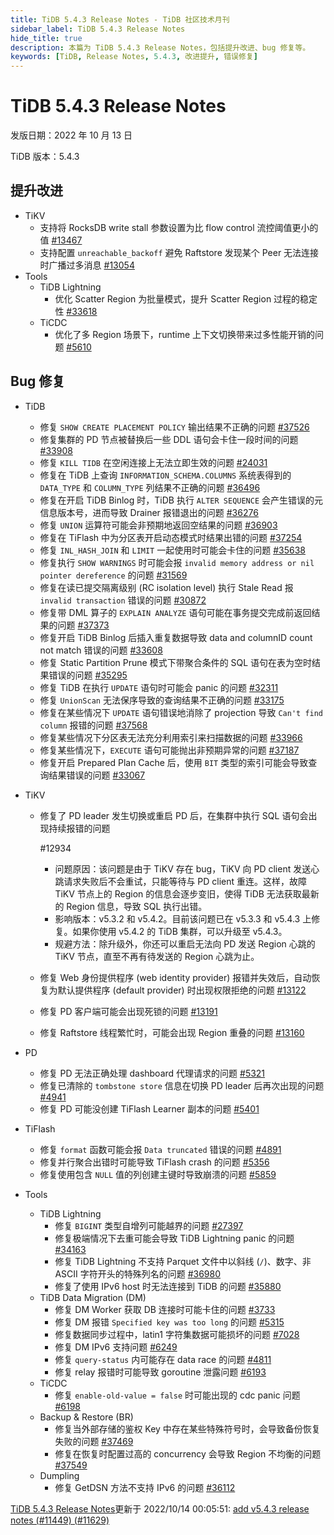 ```yaml
---
title: TiDB 5.4.3 Release Notes - TiDB 社区技术月刊
sidebar_label: TiDB 5.4.3 Release Notes
hide_title: true
description: 本篇为 TiDB 5.4.3 Release Notes，包括提升改进、bug 修复等。
keywords: [TiDB, Release Notes, 5.4.3, 改进提升, 错误修复]
---
```


# TiDB 5.4.3 Release Notes

发版日期：2022 年 10 月 13 日

TiDB 版本：5.4.3

## 提升改进

- TiKV
  - 支持将 RocksDB write stall 参数设置为比 flow control 流控阈值更小的值 [#13467](https://github.com/tikv/tikv/issues/13467)
  - 支持配置 `unreachable_backoff` 避免 Raftstore 发现某个 Peer 无法连接时广播过多消息 [#13054](https://github.com/tikv/tikv/issues/13054)
- Tools
  - TiDB Lightning
    - 优化 Scatter Region 为批量模式，提升 Scatter Region 过程的稳定性 [#33618](https://github.com/pingcap/tidb/issues/33618)
  - TiCDC
    - 优化了多 Region 场景下，runtime 上下文切换带来过多性能开销的问题 [#5610](https://github.com/pingcap/tiflow/issues/5610)

## Bug 修复

- TiDB

  - 修复 `SHOW CREATE PLACEMENT POLICY` 输出结果不正确的问题 [#37526](https://github.com/pingcap/tidb/issues/37526)
  - 修复集群的 PD 节点被替换后一些 DDL 语句会卡住一段时间的问题 [#33908](https://github.com/pingcap/tidb/issues/33908)
  - 修复 `KILL TIDB` 在空闲连接上无法立即生效的问题 [#24031](https://github.com/pingcap/tidb/issues/24031)
  - 修复在 TiDB 上查询 `INFORMATION_SCHEMA.COLUMNS` 系统表得到的 `DATA_TYPE` 和 `COLUMN_TYPE` 列结果不正确的问题 [#36496](https://github.com/pingcap/tidb/issues/36496)
  - 修复在开启 TiDB Binlog 时，TiDB 执行 `ALTER SEQUENCE` 会产生错误的元信息版本号，进而导致 Drainer 报错退出的问题 [#36276](https://github.com/pingcap/tidb/issues/36276)
  - 修复 `UNION` 运算符可能会非预期地返回空结果的问题 [#36903](https://github.com/pingcap/tidb/issues/36903)
  - 修复在 TiFlash 中为分区表开启动态模式时结果出错的问题 [#37254](https://github.com/pingcap/tidb/issues/37254)
  - 修复 `INL_HASH_JOIN` 和 `LIMIT` 一起使用时可能会卡住的问题 [#35638](https://github.com/pingcap/tidb/issues/35638)
  - 修复执行 `SHOW WARNINGS` 时可能会报 `invalid memory address or nil pointer dereference` 的问题 [#31569](https://github.com/pingcap/tidb/issues/31569)
  - 修复在读已提交隔离级别 (RC isolation level) 执行 Stale Read 报 `invalid transaction` 错误的问题 [#30872](https://github.com/pingcap/tidb/issues/30872)
  - 修复带 DML 算子的 `EXPLAIN ANALYZE` 语句可能在事务提交完成前返回结果的问题 [#37373](https://github.com/pingcap/tidb/issues/37373)
  - 修复开启 TiDB Binlog 后插入重复数据导致 data and columnID count not match 错误的问题 [#33608](https://github.com/pingcap/tidb/issues/33608)
  - 修复 Static Partition Prune 模式下带聚合条件的 SQL 语句在表为空时结果错误的问题 [#35295](https://github.com/pingcap/tidb/issues/35295)
  - 修复 TiDB 在执行 `UPDATE` 语句时可能会 panic 的问题 [#32311](https://github.com/pingcap/tidb/issues/32311)
  - 修复 `UnionScan` 无法保序导致的查询结果不正确的问题 [#33175](https://github.com/pingcap/tidb/issues/33175)
  - 修复在某些情况下 `UPDATE` 语句错误地消除了 projection 导致 `Can't find column` 报错的问题 [#37568](https://github.com/pingcap/tidb/issues/37568)
  - 修复某些情况下分区表无法充分利用索引来扫描数据的问题 [#33966](https://github.com/pingcap/tidb/issues/33966)
  - 修复某些情况下，`EXECUTE` 语句可能抛出非预期异常的问题 [#37187](https://github.com/pingcap/tidb/issues/37187)
  - 修复开启 Prepared Plan Cache 后，使用 `BIT` 类型的索引可能会导致查询结果错误的问题 [#33067](https://github.com/pingcap/tidb/issues/33067)

- TiKV

  - 修复了 PD leader 发生切换或重启 PD 后，在集群中执行 SQL 语句会出现持续报错的问题

     

    \#12934

    - 问题原因：该问题是由于 TiKV 存在 bug，TiKV 向 PD client 发送心跳请求失败后不会重试，只能等待与 PD client 重连。这样，故障 TiKV 节点上的 Region 的信息会逐步变旧，使得 TiDB 无法获取最新的 Region 信息，导致 SQL 执行出错。
    - 影响版本：v5.3.2 和 v5.4.2。目前该问题已在 v5.3.3 和 v5.4.3 上修复。如果你使用 v5.4.2 的 TiDB 集群，可以升级至 v5.4.3。
    - 规避方法：除升级外，你还可以重启无法向 PD 发送 Region 心跳的 TiKV 节点，直至不再有待发送的 Region 心跳为止。

  - 修复 Web 身份提供程序 (web identity provider) 报错并失效后，自动恢复为默认提供程序 (default provider) 时出现权限拒绝的问题 [#13122](https://github.com/tikv/tikv/issues/13122)

  - 修复 PD 客户端可能会出现死锁的问题 [#13191](https://github.com/tikv/tikv/issues/13191)

  - 修复 Raftstore 线程繁忙时，可能会出现 Region 重叠的问题 [#13160](https://github.com/tikv/tikv/issues/13160)

- PD

  - 修复 PD 无法正确处理 dashboard 代理请求的问题 [#5321](https://github.com/tikv/pd/issues/5321)
  - 修复已清除的 `tombstone store` 信息在切换 PD leader 后再次出现的问题 [#4941](https://github.com/tikv/pd/issues/4941)
  - 修复 PD 可能没创建 TiFlash Learner 副本的问题 [#5401](https://github.com/tikv/pd/issues/5401)

- TiFlash

  - 修复 `format` 函数可能会报 `Data truncated` 错误的问题 [#4891](https://github.com/pingcap/tiflash/issues/4891)
  - 修复并行聚合出错时可能导致 TiFlash crash 的问题 [#5356](https://github.com/pingcap/tiflash/issues/5356)
  - 修复使用包含 `NULL` 值的列创建主键时导致崩溃的问题 [#5859](https://github.com/pingcap/tiflash/issues/5859)

- Tools

  - TiDB Lightning
    - 修复 `BIGINT` 类型自增列可能越界的问题 [#27397](https://github.com/pingcap/tidb/issues/27937)
    - 修复极端情况下去重可能会导致 TiDB Lightning panic 的问题 [#34163](https://github.com/pingcap/tidb/issues/34163)
    - 修复 TiDB Lightning 不支持 Parquet 文件中以斜线 (`/`)、数字、非 ASCII 字符开头的特殊列名的问题 [#36980](https://github.com/pingcap/tidb/issues/36980)
    - 修复了使用 IPv6 host 时无法连接到 TiDB 的问题 [#35880](https://github.com/pingcap/tidb/issues/35880)
  - TiDB Data Migration (DM)
    - 修复 DM Worker 获取 DB 连接时可能卡住的问题 [#3733](https://github.com/pingcap/tiflow/issues/3733)
    - 修复 DM 报错 `Specified key was too long` 的问题 [#5315](https://github.com/pingcap/tiflow/issues/5315)
    - 修复数据同步过程中，latin1 字符集数据可能损坏的问题 [#7028](https://github.com/pingcap/tiflow/issues/7028)
    - 修复 DM IPv6 支持问题 [#6249](https://github.com/pingcap/tiflow/issues/6249)
    - 修复 `query-status` 内可能存在 data race 的问题 [#4811](https://github.com/pingcap/tiflow/issues/4811)
    - 修复 relay 报错时可能导致 goroutine 泄露问题 [#6193](https://github.com/pingcap/tiflow/issues/6193)
  - TiCDC
    - 修复 `enable-old-value = false` 时可能出现的 cdc panic 问题 [#6198](https://github.com/pingcap/tiflow/issues/6198)
  - Backup & Restore (BR)
    - 修复当外部存储的鉴权 Key 中存在某些特殊符号时，会导致备份恢复失败的问题 [#37469](https://github.com/pingcap/tidb/issues/37469)
    - 修复在恢复时配置过高的 concurrency 会导致 Region 不均衡的问题 [#37549](https://github.com/pingcap/tidb/issues/37549)
  - Dumpling
    - 修复 GetDSN 方法不支持 IPv6 的问题 [#36112](https://github.com/pingcap/tidb/issues/36112)

[TiDB 5.4.3 Release Notes](https://github.com/pingcap/docs-cn/blob/release-6.1/releases/release-5.4.3.md)更新于 2022/10/14 00:05:51: [add v5.4.3 release notes (#11449) (#11629)](https://github.com/pingcap/docs-cn/commit/73c47dfcabd9e0da41eaf6feb903c3849747b218)
